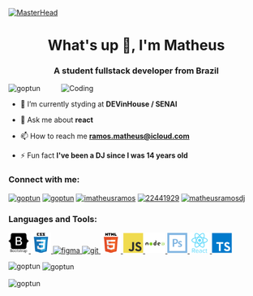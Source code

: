 [![MasterHead](https://camo.githubusercontent.com/775ed67e1d46c9534c3cb9a4694edf0603b1436a7e3e15891d3c327733fc26b6/68747470733a2f2f7777772e61756469656e6365706c616e65742e636f6d2f726f6f742f74656d706c6174652f312f2f696d616765732f7765622d646576656c6f706d656e742e676966)](https://github.com/goptun)

<h1 align="center">What's up 👋, I'm Matheus</h1>
<h3 align="center">A student fullstack developer from Brazil</h3>

<img align="right" alt="Coding" width="400" src="https://s11.gifyu.com/images/SgIz8.gif">

<p align="left"> <img src="https://komarev.com/ghpvc/?username=goptun&label=Profile%20views&color=0e75b6&style=flat" alt="goptun" /> </p>
                                                                                                                                       
- 🌱 I’m currently styding at **DEVinHouse / SENAI**

- 💬 Ask me about **react**

- 📫 How to reach me **ramos.matheus@icloud.com**

- ⚡ Fun fact **I've been a DJ since I was 14 years old**

<h3 align="left">Connect with me:</h3>
<p align="left">
<a href="https://codepen.io/goptun" target="blank"><img align="center" src="https://raw.githubusercontent.com/rahuldkjain/github-profile-readme-generator/master/src/images/icons/Social/codepen.svg" alt="goptun" height="30" width="40" /></a>
<a href="https://dev.to/goptun" target="blank"><img align="center" src="https://raw.githubusercontent.com/rahuldkjain/github-profile-readme-generator/master/src/images/icons/Social/devto.svg" alt="goptun" height="30" width="40" /></a>
<a href="https://linkedin.com/in/imatheusramos" target="blank"><img align="center" src="https://raw.githubusercontent.com/rahuldkjain/github-profile-readme-generator/master/src/images/icons/Social/linked-in-alt.svg" alt="imatheusramos" height="30" width="40" /></a>
<a href="https://stackoverflow.com/users/22441929" target="blank"><img align="center" src="https://raw.githubusercontent.com/rahuldkjain/github-profile-readme-generator/master/src/images/icons/Social/stack-overflow.svg" alt="22441929" height="30" width="40" /></a>
<a href="https://instagram.com/matheusramosdj" target="blank"><img align="center" src="https://raw.githubusercontent.com/rahuldkjain/github-profile-readme-generator/master/src/images/icons/Social/instagram.svg" alt="matheusramosdj" height="30" width="40" /></a>
</p>

<h3 align="left">Languages and Tools:</h3>
<p align="left"> <a href="https://getbootstrap.com" target="_blank" rel="noreferrer"> <img src="https://raw.githubusercontent.com/devicons/devicon/master/icons/bootstrap/bootstrap-plain-wordmark.svg" alt="bootstrap" width="40" height="40"/> </a> <a href="https://www.w3schools.com/css/" target="_blank" rel="noreferrer"> <img src="https://raw.githubusercontent.com/devicons/devicon/master/icons/css3/css3-original-wordmark.svg" alt="css3" width="40" height="40"/> </a> <a href="https://www.figma.com/" target="_blank" rel="noreferrer"> <img src="https://www.vectorlogo.zone/logos/figma/figma-icon.svg" alt="figma" width="40" height="40"/> </a> <a href="https://git-scm.com/" target="_blank" rel="noreferrer"> <img src="https://www.vectorlogo.zone/logos/git-scm/git-scm-icon.svg" alt="git" width="40" height="40"/> </a> <a href="https://www.w3.org/html/" target="_blank" rel="noreferrer"> <img src="https://raw.githubusercontent.com/devicons/devicon/master/icons/html5/html5-original-wordmark.svg" alt="html5" width="40" height="40"/> </a> <a href="https://developer.mozilla.org/en-US/docs/Web/JavaScript" target="_blank" rel="noreferrer"> <img src="https://raw.githubusercontent.com/devicons/devicon/master/icons/javascript/javascript-original.svg" alt="javascript" width="40" height="40"/> </a> <a href="https://nodejs.org" target="_blank" rel="noreferrer"> <img src="https://raw.githubusercontent.com/devicons/devicon/master/icons/nodejs/nodejs-original-wordmark.svg" alt="nodejs" width="40" height="40"/> </a> <a href="https://www.photoshop.com/en" target="_blank" rel="noreferrer"> <img src="https://raw.githubusercontent.com/devicons/devicon/master/icons/photoshop/photoshop-line.svg" alt="photoshop" width="40" height="40"/> </a> <a href="https://reactjs.org/" target="_blank" rel="noreferrer"> <img src="https://raw.githubusercontent.com/devicons/devicon/master/icons/react/react-original-wordmark.svg" alt="react" width="40" height="40"/> </a> <a href="https://www.typescriptlang.org/" target="_blank" rel="noreferrer"> <img src="https://raw.githubusercontent.com/devicons/devicon/master/icons/typescript/typescript-original.svg" alt="typescript" width="40" height="40"/> </a> </p>

<p><img align="left" src="https://github-readme-stats.vercel.app/api/top-langs?username=goptun&show_icons=true&locale=en&layout=compact" alt="goptun" /></p>

<p>&nbsp;<img align="center" src="https://github-readme-stats.vercel.app/api?username=goptun&show_icons=true&locale=en" alt="goptun" /></p>

<p><img align="center" src="https://github-readme-streak-stats.herokuapp.com/?user=goptun&" alt="goptun" /></p>
